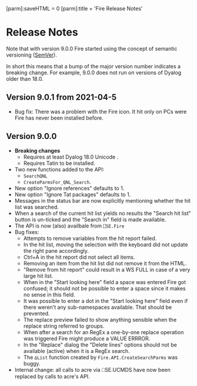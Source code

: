 [parm]:saveHTML = 0
[parm]:title    = 'Fire Release Notes'

# Release Notes 

Note that with version 9.0.0 Fire started using the concept of semantic versioning ([SemVer](https://semver.org "Link to the document that introduced SemVer")).

In short this means that a bump of the major version number indicates a breaking change. For example, 9.0.0 does not run on versions of Dyalog older than 18.0.

## Version 9.0.1 from 2021-04-5

* Bug fix: There was a problem with the Fire icon. It hit only on PCs were Fire has never been installed before.

## Version 9.0.0

* **Breaking changes**
  * Requires at least Dyalog 18.0 Unicode .
  * Requires Tatin to be installed.
* Two new functions added to the API: 
  * `SearchQNL` 
  * `CreateParmsFor_QNL_Search`.
* New option "Ignore references" defaults to 1.
* New option "Ignore Tat packages" defaults to 1.
* Messages in the status bar are now explicitly mentioning whether the hit list was searched.
* When a search of the current hit list yields no results the "Search hit list" button is un-ticked and the
  "Search in" field is made available.
* The API is now (also) availbale from `⎕SE.Fire`
* Bug fixes:
  * Attempts to remove variables from the hit report failed.
  * In the hit list, moving the selection with the keyboard did not update the right pane accordingly.
  * Ctrl+A in the hit report did not select all items.
  * Removing an item from the hit list did not remove it from the HTML.
  * "Remove from hit report" could result in a WS FULL in case of a very large hit list.
  * When in the "Start looking here" field a space was entered Fire got confused; it should not be possible to 
    enter a space since it makes no sense in this field.
  * It was possible to enter a dot in the "Start looking here" field even if there weren't any sub-namespaces
    available. That should be prevented.
  * The replace preview failed to show anything sensible when the replace string referred to groups.
  * When after a search for an RegEx a one-by-one replace operation was triggered Fire might produce a VALUE ERRROR.
  * In the "Replace" dialog the "Delete lines" options should not be available (active) when it is a RegEx search.
  * The `∆List` function created by `Fire.API.CreateSearchParms` was buggy.
* Internal change: all calls to acre via ⎕SE.UCMDS have now been replaced by calls to acre's API.
